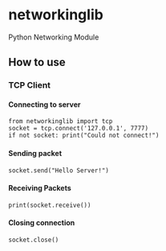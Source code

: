 # networkinglib
Python Networking Module

## How to use

### TCP Client
#### Connecting to server
```
from networkinglib import tcp
socket = tcp.connect('127.0.0.1', 7777)
if not socket: print("Could not connect!")
```

#### Sending packet
```
socket.send("Hello Server!")
```

#### Receiving Packets
```
print(socket.receive())
```

#### Closing connection
```
socket.close()
```
